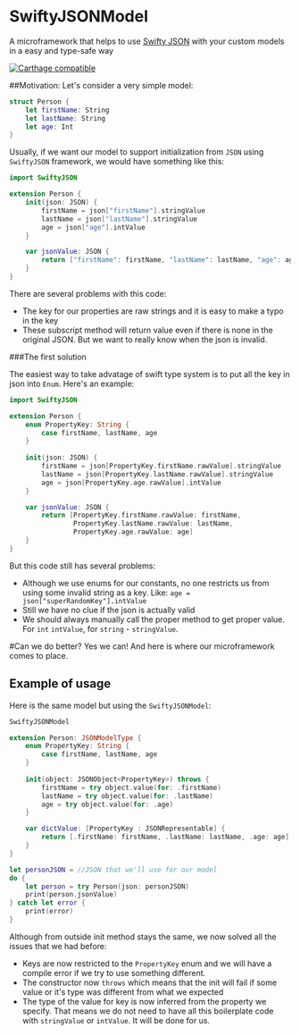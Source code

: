 # SwiftyJSONModel
A microframework that helps to use [Swifty JSON](https://github.com/SwiftyJSON/SwiftyJSON) with your custom models in a easy and type-safe way

[![Carthage compatible](https://img.shields.io/badge/Carthage-compatible-4BC51D.svg?style=flat)](https://github.com/Carthage/Carthage)

##Motivation:
Let's consider a very simple model:

```swift
struct Person {
    let firstName: String
    let lastName: String
    let age: Int
}
```
Usually, if we want our model to support initialization from `JSON` using `SwiftyJSON` framework, we would have something like this:

```swift
import SwiftyJSON

extension Person {
    init(json: JSON) {
        firstName = json["firstName"].stringValue
        lastName = json["lastName"].stringValue
        age = json["age"].intValue
    }

    var jsonValue: JSON {
        return ["firstName": firstName, "lastName": lastName, "age": age]
    }
}
```
There are several problems with this code:

  * The key for our properties are raw strings and it is easy to make a typo in the key
  * These subscript method will return value even if there is none in the original JSON. But we want to really know when the json is invalid.

###The first solution

The easiest way to take advatage of swift type system is to put all the key in json into `Enum`. Here's an example:

```swift
import SwiftyJSON

extension Person {
    enum PropertyKey: String {
        case firstName, lastName, age
    }
    
    init(json: JSON) {
        firstName = json[PropertyKey.firstName.rawValue].stringValue
        lastName = json[PropertyKey.lastName.rawValue].stringValue
        age = json[PropertyKey.age.rawValue].intValue
    }

    var jsonValue: JSON {
        return [PropertyKey.firstName.rawValue: firstName,
                PropertyKey.lastName.rawValue: lastName,
                PropertyKey.age.rawValue: age]
    }
}
```

But this code still has several problems:

* Although we use enums for our constants, no one restricts us from using some invalid string as a key. Like: `age = json["superRandomKey"].intValue`
* Still we have no clue if the json is actually valid
* We should always manually call the proper method to get proper value. For `int` `intValue`, for `string` - `stringValue`.

#Can we do better?
Yes we can! And here is where our microframework comes to place. 
## Example of usage
Here is the same model but using the `SwiftyJSONModel`:

```swift
SwiftyJSONModel

extension Person: JSONModelType {
    enum PropertyKey: String {
        case firstName, lastName, age
    }
    
    init(object: JSONObject<PropertyKey>) throws {
        firstName = try object.value(for: .firstName)
        lastName = try object.value(for: .lastName)
        age = try object.value(for: .age)
    }

    var dictValue: [PropertyKey : JSONRepresentable] {
        return [.firstName: firstName, .lastName: lastName, .age: age]
    }
}

let personJSON = //JSON that we'll use for our model
do {
    let person = try Person(json: personJSON)
    print(person.jsonValue)
} catch let error {
    print(error)
}
```

Although from outside init method stays the same, we now solved all the issues that we had before:

* Keys are now restricted to the `PropertyKey` enum and we will have a compile error if we try to use something different.
* The constructor now `throws` which means that the init will fail if some value or it's type was different from what we expected
* The type of the value for key is now inferred from the property we specify. That means we do not need to have all this boilerplate code with `stringValue` or `intValue`. It will be done for us.



